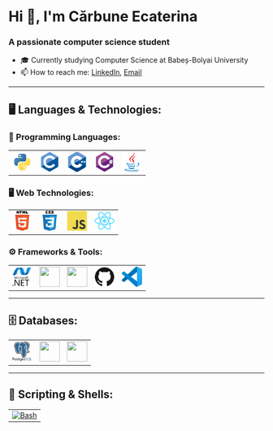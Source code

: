 <h1>Hi 👋, I'm Cărbune Ecaterina</h1>
<h3>A passionate computer science student</h3>

- 🎓 Currently studying Computer Science at Babeș-Bolyai University  
- 📫 How to reach me: [LinkedIn](https://www.linkedin.com/in/ecaterina-carbune-67061b339), [Email](mailto:ecaterina.carbune@stud.ubbcluj.ro)

<hr>

## 🖥️ Languages & Technologies:

### 📌 Programming Languages:
<table>
  <tr>
    <td align="center"><a href="https://www.python.org"><img src="https://raw.githubusercontent.com/devicons/devicon/master/icons/python/python-original.svg" width="40" height="40"/></a></td>
    <td align="center"><a href="https://www.cprogramming.com/"><img src="https://raw.githubusercontent.com/devicons/devicon/master/icons/c/c-original.svg" width="40" height="40"/></a></td>
    <td align="center"><a href="https://www.w3schools.com/cpp/"><img src="https://raw.githubusercontent.com/devicons/devicon/master/icons/cplusplus/cplusplus-original.svg" width="40" height="40"/></a></td>
    <td align="center"><a href="https://www.w3schools.com/cs/"><img src="https://raw.githubusercontent.com/devicons/devicon/master/icons/csharp/csharp-original.svg" width="40" height="40"/></a></td>
    <td align="center"><a href="https://www.java.com"><img src="https://raw.githubusercontent.com/devicons/devicon/master/icons/java/java-original.svg" width="40" height="40"/></a></td>
  </tr>
</table>

### 🖥️ Web Technologies:
<table>
  <tr>
    <td align="center"><a href="https://www.w3.org/html/"><img src="https://raw.githubusercontent.com/devicons/devicon/master/icons/html5/html5-original-wordmark.svg" width="40" height="40"/></a></td>
    <td align="center"><a href="https://www.w3schools.com/css/"><img src="https://raw.githubusercontent.com/devicons/devicon/master/icons/css3/css3-original-wordmark.svg" width="40" height="40"/></a></td>
    <td align="center"><a href="https://developer.mozilla.org/en-US/docs/Web/JavaScript"><img src="https://raw.githubusercontent.com/devicons/devicon/master/icons/javascript/javascript-original.svg" width="40" height="40"/></a></td>
        <td align="center"><a href="https://react.dev/"><img src="https://raw.githubusercontent.com/devicons/devicon/master/icons/react/react-original.svg" width="40" height="40"/></a></td>
  </tr>
</table>

### ⚙️ Frameworks & Tools:
<table>
  <tr>
    <td align="center"><a href="https://dotnet.microsoft.com/"><img src="https://raw.githubusercontent.com/devicons/devicon/master/icons/dot-net/dot-net-original-wordmark.svg" width="40" height="40"/></a></td>
    <td align="center"><a href="https://www.qt.io/"><img src="https://upload.wikimedia.org/wikipedia/commons/0/0b/Qt_logo_2016.svg" width="40" height="40"/></a></td>
    <td align="center"><a href="https://git-scm.com/"><img src="https://www.vectorlogo.zone/logos/git-scm/git-scm-icon.svg" width="40" height="40"/></a></td>
    <td align="center"><a href="https://github.com/"><img src="https://raw.githubusercontent.com/devicons/devicon/master/icons/github/github-original.svg" width="40" height="40"/></a></td>
    <td align="center"><a href="https://code.visualstudio.com/"><img src="https://raw.githubusercontent.com/devicons/devicon/master/icons/vscode/vscode-original.svg" width="40" height="40"/>
</a></td>
  </tr>
</table>

<hr>

## 🗄️ Databases:
<table>
  <tr>
    <td align="center"><a href="https://www.postgresql.org"><img src="https://raw.githubusercontent.com/devicons/devicon/master/icons/postgresql/postgresql-original-wordmark.svg" width="40" height="40"/></a></td>
    <td align="center"><a href="https://www.sqlite.org/"><img src="https://www.vectorlogo.zone/logos/sqlite/sqlite-icon.svg" width="40" height="40"/></a></td>
    <td align="center"><a href="https://www.microsoft.com/en-us/sql-server"><img src="https://www.svgrepo.com/show/303229/microsoft-sql-server-logo.svg" width="40" height="40"/></a></td>
  </tr>
</table>

<hr>

## 🔧 Scripting & Shells:
<table>
  <tr>
    <td align="center">
      <a href="https://www.gnu.org/software/bash/">
        <img src="https://www.vectorlogo.zone/logos/gnu_bash/gnu_bash-icon.svg" alt="Bash" width="40" height="40"/>
      </a>
    </td>
  </tr>
</table>
